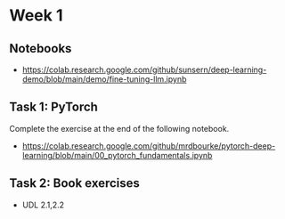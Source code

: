 # Week 1

## Notebooks
- https://colab.research.google.com/github/sunsern/deep-learning-demo/blob/main/demo/fine-tuning-llm.ipynb


## Task 1: PyTorch

Complete the exercise at the end of the following notebook.

- https://colab.research.google.com/github/mrdbourke/pytorch-deep-learning/blob/main/00_pytorch_fundamentals.ipynb

## Task 2: Book exercises

- UDL 2.1,2.2
